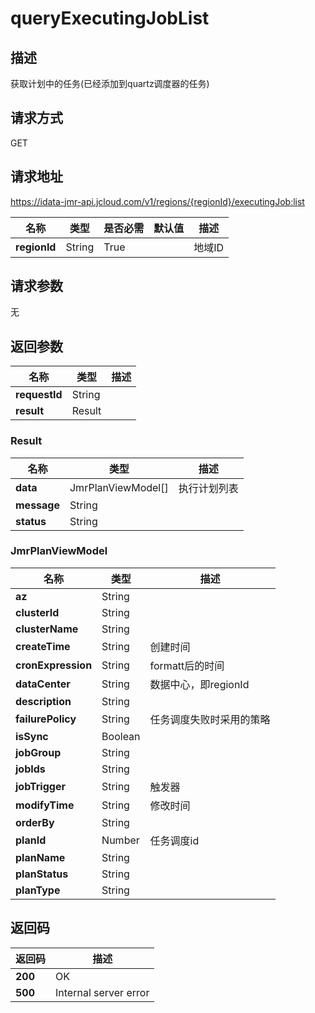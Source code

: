 # queryExecutingJobList


## 描述
获取计划中的任务(已经添加到quartz调度器的任务)

## 请求方式
GET

## 请求地址
https://idata-jmr-api.jcloud.com/v1/regions/{regionId}/executingJob:list

|名称|类型|是否必需|默认值|描述|
|---|---|---|---|---|
|**regionId**|String|True| |地域ID|

## 请求参数
无


## 返回参数
|名称|类型|描述|
|---|---|---|
|**requestId**|String| |
|**result**|Result| |


### Result
|名称|类型|描述|
|---|---|---|
|**data**|JmrPlanViewModel[]|执行计划列表|
|**message**|String| |
|**status**|String| |
### JmrPlanViewModel
|名称|类型|描述|
|---|---|---|
|**az**|String| |
|**clusterId**|String| |
|**clusterName**|String| |
|**createTime**|String|创建时间|
|**cronExpression**|String|formatt后的时间|
|**dataCenter**|String|数据中心，即regionId|
|**description**|String| |
|**failurePolicy**|String|任务调度失败时采用的策略|
|**isSync**|Boolean| |
|**jobGroup**|String| |
|**jobIds**|String| |
|**jobTrigger**|String|触发器|
|**modifyTime**|String|修改时间|
|**orderBy**|String| |
|**planId**|Number|任务调度id|
|**planName**|String| |
|**planStatus**|String| |
|**planType**|String| |

## 返回码
|返回码|描述|
|---|---|
|**200**|OK|
|**500**|Internal server error|
